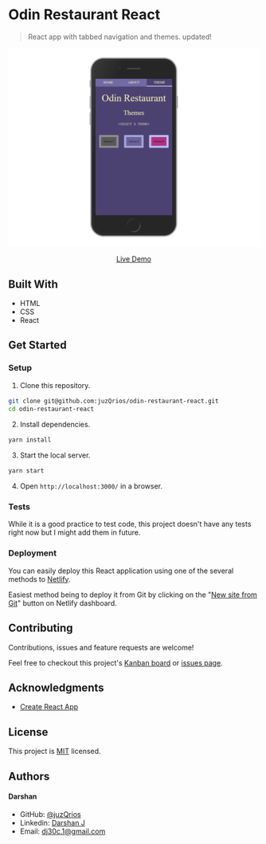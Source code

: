 # Odin Restaurant React

> React app with tabbed navigation and themes. updated!

[//]: # (Screenshot, Application concept art etc)
![Screenshot](./screenshot.png)

[//]: # (Live Demo link)
<p align="center">
  <a href="https://odin-restaurant-react.netlify.com/">Live Demo</a>
</p>

## Built With

* HTML
* CSS
* React

## Get Started

### Setup

1. Clone this repository.

```bash
git clone git@github.com:juzQrios/odin-restaurant-react.git
cd odin-restaurant-react
```

2. Install dependencies.

```bash
yarn install
```

3. Start the local server.

```bash
yarn start
```

4. Open `http://localhost:3000/` in a browser.


### Tests

While it is a good practice to test code, this project doesn't have any tests right now but I might add them in future.

### Deployment

You can easily deploy this React application using one of the several methods to [Netlify](https://www.netlify.com).

Easiest method being to deploy it from Git by clicking on the "[New site from Git](https://app.netlify.com/start)" button on Netlify dashboard.

## Contributing

Contributions, issues and feature requests are welcome!

Feel free to checkout this project's [Kanban board](https://github.com/juzQrios/odin-restaurant-react/projects/1) or [issues page](https://github.com/juzQrios/odin-restaurant-react/issues).

## Acknowledgments

* [Create React App](https://github.com/facebook/create-react-app)

## License

This project is [MIT](./LICENSE) licensed.

## Authors

#### Darshan

* GitHub: [@juzQrios](https://github.com/juzQrios)
* Linkedin: [Darshan J](https://www.linkedin.com/in/jayadevdarshan/)
* Email: <dj30c.1@gmail.com>
